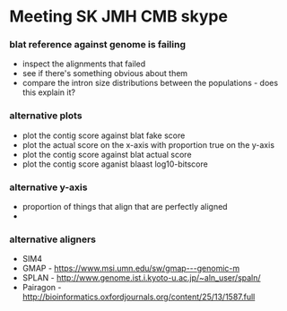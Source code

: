 # Meeting SK JMH CMB skype

### blat reference against genome is failing

- inspect the alignments that failed
- see if there's something obvious about them
- compare the intron size distributions between the populations - does this explain it?

### alternative plots

- plot the contig score against blat fake score
- plot the actual score on the x-axis with proportion true on the y-axis
- plot the contig score against blat actual score
- plot the contig score aganist blaast log10-bitscore

### alternative y-axis

- proportion of things that align that are perfectly aligned
-

### alternative aligners

- SIM4
- GMAP - https://www.msi.umn.edu/sw/gmap---genomic-m
- SPLAN - http://www.genome.ist.i.kyoto-u.ac.jp/~aln_user/spaln/
- Pairagon - http://bioinformatics.oxfordjournals.org/content/25/13/1587.full
